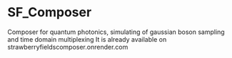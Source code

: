# SF_Composer
Composer for quantum photonics, simulating of gaussian boson sampling and time domain multiplexing 
It is already available on strawberryfieldscomposer.onrender.com
